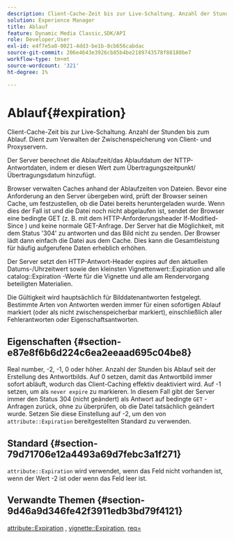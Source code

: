 ```yaml
---
description: Client-Cache-Zeit bis zur Live-Schaltung. Anzahl der Stunden bis zum Ablauf. Dient zum Verwalten der Zwischenspeicherung von Client- und Proxyservern.
solution: Experience Manager
title: Ablauf
feature: Dynamic Media Classic,SDK/API
role: Developer,User
exl-id: e4f7e5a8-0021-4dd3-be1b-8cb656cabdac
source-git-commit: 206e4643e3926cb85b4be2189743578f88180be7
workflow-type: tm+mt
source-wordcount: '321'
ht-degree: 1%

---
```


# Ablauf{#expiration}

Client-Cache-Zeit bis zur Live-Schaltung. Anzahl der Stunden bis zum Ablauf. Dient zum Verwalten der Zwischenspeicherung von Client- und Proxyservern.

Der Server berechnet die Ablaufzeit/das Ablaufdatum der NTTP-Antwortdaten, indem er diesen Wert zum Übertragungszeitpunkt/Übertragungsdatum hinzufügt.

Browser verwalten Caches anhand der Ablaufzeiten von Dateien. Bevor eine Anforderung an den Server übergeben wird, prüft der Browser seinen Cache, um festzustellen, ob die Datei bereits heruntergeladen wurde. Wenn dies der Fall ist und die Datei noch nicht abgelaufen ist, sendet der Browser eine bedingte GET (z. B. mit dem HTTP-Anforderungsheader If-Modified-Since ) und keine normale GET-Anfrage. Der Server hat die Möglichkeit, mit dem Status &#39;304&#39; zu antworten und das Bild nicht zu senden. Der Browser lädt dann einfach die Datei aus dem Cache. Dies kann die Gesamtleistung für häufig aufgerufene Daten erheblich erhöhen.

Der Server setzt den HTTP-Antwort-Header expires auf den aktuellen Datums-/Uhrzeitwert sowie den kleinsten Vignettenwert::Expiration und alle catalog::Expiration -Werte für die Vignette und alle am Rendervorgang beteiligten Materialien.

Die Gültigkeit wird hauptsächlich für Bilddatenantworten festgelegt. Bestimmte Arten von Antworten werden immer für einen sofortigen Ablauf markiert (oder als nicht zwischenspeicherbar markiert), einschließlich aller Fehlerantworten oder Eigenschaftsantworten.

## Eigenschaften {#section-e87e8f6b6d224c6ea2eeaad695c04be8}

Real number, -2, -1, 0 oder höher. Anzahl der Stunden bis Ablauf seit der Erstellung des Antwortbilds. Auf 0 setzen, damit das Antwortbild immer sofort abläuft, wodurch das Client-Caching effektiv deaktiviert wird. Auf -1 setzen, um als `never expire` zu markieren. In diesem Fall gibt der Server immer den Status 304 (nicht geändert) als Antwort auf bedingte `GET` -Anfragen zurück, ohne zu überprüfen, ob die Datei tatsächlich geändert wurde. Setzen Sie diese Einstellung auf -2, um den von `attribute::Expiration` bereitgestellten Standard zu verwenden.

## Standard {#section-79d71706e12a4493a69d7febc3a1f271}

`attribute::Expiration` wird verwendet, wenn das Feld nicht vorhanden ist, wenn der Wert -2 ist oder wenn das Feld leer ist.

## Verwandte Themen {#section-9d46a9d346fe42f3911edb3bd79f4121}

[attribute::Expiration](../../../../../ir-api/material-cat/image-rendering-api-ref/c-ir-material-catalog/c-ir-attributes-reference/r-ir-expiration.md#reference-0f68ad8199c64bd4bc8d27dd78b7d996) ,  [vignette::Expiration](../../../../../ir-api/material-cat/image-rendering-api-ref/c-ir-material-catalog/c-ir-vignette-map-reference/r-ir-expiration-vignette.md#reference-df80829da93e4c0ab3f97a1792d9c74c),  [req=](../../../../../ir-api/http-protocol/image-rendering-api-ref/c-ir-http-protocol-ref/c-ir-http-protocol-command-reference/r-ir-req.md#reference-792b1a663fb64261bd2de2a209b847fb)

